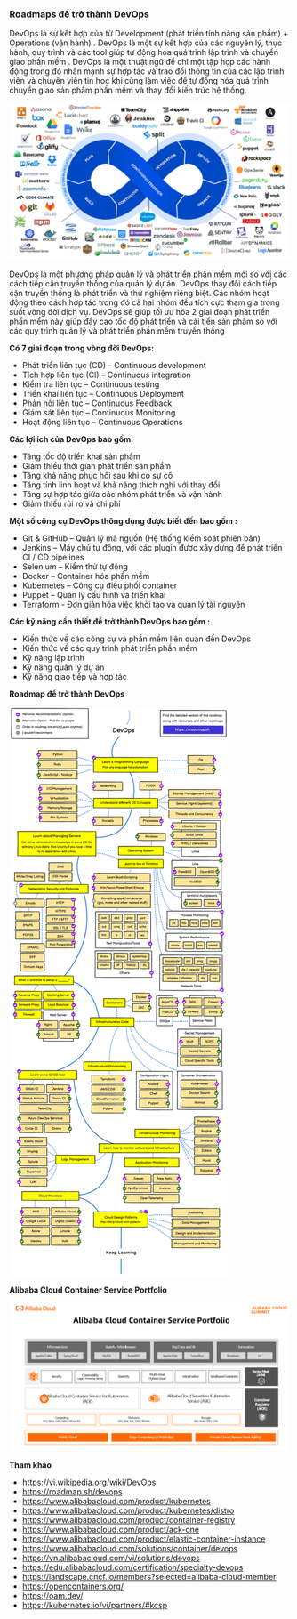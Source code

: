 ### Roadmaps để trở thành DevOps

DevOps là sự kết hợp của từ Development (phát triển tính năng sản phẩm) + Operations (vận hành) . DevOps là một sự kết hợp của các nguyên lý, thực hành, quy trình và các tool giúp tự động hóa quá trình lập trình và chuyển giao phần mềm . DevOps là một thuật ngữ để chỉ một tập hợp các hành động trong đó nhấn mạnh sự hợp tác và trao đổi thông tin của các lập trình viên và chuyên viên tin học khi cùng làm việc để tự động hóa quá trình chuyển giao sản phẩm phần mềm và thay đổi kiến trúc hệ thống.

![img](devops.jpeg)

DevOps là một phương pháp quản lý và phát triển phần mềm mới so với các cách tiếp cận truyền thống của quản lý dự án. DevOps thay đổi cách tiếp cận truyền thống là phát triển và thử nghiệm riêng biệt. Các nhóm hoạt động theo cách hợp tác trong đó cả hai nhóm đều tích cực tham gia trong suốt vòng đời dịch vụ. DevOps sẽ giúp tối ưu hóa 2 giai đoạn phát triển phần mềm này giúp đẩy cao tốc độ phát triển và cải tiến sản phẩm so với các quy trình quản lý và phát triển phần mềm truyền thống

**Có 7 giai đoạn trong vòng đời DevOps:**

- Phát triển liên tục (CD) – Continuous development
- Tích hợp liên tục (CI) – Continuous integration
- Kiểm tra liên tục – Continuous testing
- Triển khai liên tục – Continuous Deployment
- Phản hồi liên tục – Continuous Feedback
- Giám sát liên tục – Continuous Monitoring
- Hoạt động liên tục – Continuous Operations

**Các lợi ích của DevOps bao gồm:**

- Tăng tốc độ triển khai sản phẩm
- Giảm thiểu thời gian phát triển sản phẩm
- Tăng khả năng phục hồi sau khi có sự cố
- Tăng tính linh hoạt và khả năng thích nghi với thay đổi
- Tăng sự hợp tác giữa các nhóm phát triển và vận hành
- Giảm thiểu rủi ro và chi phí

**Một số công cụ DevOps thông dụng được biết đến bao gồm :**
- Git & GitHub – Quản lý mã nguồn (Hệ thống kiểm soát phiên bản)
- Jenkins – Máy chủ tự động, với các plugin được xây dựng để phát triển CI / CD pipelines
- Selenium – Kiểm thử tự động
- Docker – Container hóa phần mềm
- Kubernetes – Công cụ điều phối container
- Puppet – Quản lý cấu hình và triển khai
- Terraform - Đơn giản hóa việc khởi tạo và quản lý tài nguyên  

**Các kỹ năng cần thiết để trở thành DevOps bao gồm :**

- Kiến thức về các công cụ và phần mềm liên quan đến DevOps
- Kiến thức về các quy trình phát triển phần mềm
- Kỹ năng lập trình
- Kỹ năng quản lý dự án
- Kỹ năng giao tiếp và hợp tác

**Roadmap để trở  thành DevOps**

![DevOps Roadmap](devops-roadmap01.jpg)

**Alibaba Cloud Container Service Portfolio**

![alibabacloud](alibabacloud.png)

**Tham khảo**

- https://vi.wikipedia.org/wiki/DevOps
- https://roadmap.sh/devops
- https://www.alibabacloud.com/product/kubernetes
- https://www.alibabacloud.com/product/kubernetes/distro
- https://www.alibabacloud.com/product/container-registry
- https://www.alibabacloud.com/product/ack-one
- https://www.alibabacloud.com/product/elastic-container-instance
- https://www.alibabacloud.com/solutions/container/devops
- https://vn.alibabacloud.com/vi/solutions/devops
- https://edu.alibabacloud.com/certification/specialty-devops
- https://landscape.cncf.io/members?selected=alibaba-cloud-member
- https://opencontainers.org/
- https://oam.dev/
- https://kubernetes.io/vi/partners/#kcsp